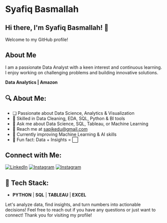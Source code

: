 # Syafiq Basmallah

## Hi there, I'm Syafiq Basmallah! 👋

Welcome to my GitHub profile!

## About Me

I am a passionate Data Analyst with a keen interest and continuous learning. I enjoy working on challenging problems and building innovative solutions.

**Data Analytics | Amazon**

## 🔍 About Me:
- ❑ Passionate about Data Science, Analytics & Visualization
- 🌟 Skilled in Data Cleaning, EDA, SQL, Python & BI tools
- 🌟 Ask me about Data Science, SQL, Tableau, or Machine Learning
- 🌟 Reach me at [sapikedu@gmail.com](mailto:sapikedu@gmail.com)
- 🌟 Currently improving Machine Learning & AI skills
- 🌟 Fun fact: Data + Insights = ⬜️

## Connect with Me:

[![LinkedIn](https://img.shields.io/badge/LinkedIn-Connect-blue)](https://www.linkedin.com/in/syafiqb)
[![Instagram](https://img.shields.io/badge/Instagram-Follow-purple)](https://www.instagram.com/Syafiqb__)
[![Instagram](https://img.shields.io/badge/Gmail-Send-red)](https://sapikedu@gmail.com)

## 🐀 Tech Stack:

- **PYTHON** | **SQL** | **TABLEAU** | **EXCEL**

Let's analyze data, find insights, and turn numbers into actionable decisions!
Feel free to reach out if you have any questions or just want to connect!
Thank you for visiting my profile!
